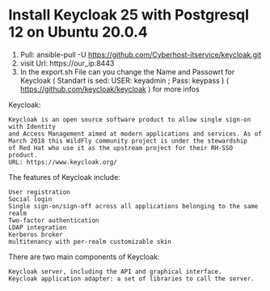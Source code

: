 
# Install Keycloak 25 with Postgresql 12 on Ubuntu 20.0.4

1. Pull: ansible-pull -U https://github.com/Cyberhost-itservice/keycloak.git 
2. visit Url: https://our_ip:8443
3. In the export.sh File can you change the Name and Passowrt for Keycloak ( Standart is sed: USER: keyadmin ; Pass: keypass ) 
( https://github.com/keycloak/keycloak ) for more infos

Keycloak:

    Keycloak is an open source software product to allow single sign-on with Identity 
    and Access Management aimed at modern applications and services. As of 
    March 2018 this WildFly community project is under the stewardship 
    of Red Hat who use it as the upstream project for their RH-SSO product. 
    URL: https://www.keycloak.org/ 


The features of Keycloak include:

    User registration
    Social login
    Single sign-on/sign-off across all applications belonging to the same realm
    Two-factor authentication
    LDAP integration
    Kerberos broker
    multitenancy with per-realm customizable skin
    
 There are two main components of Keycloak:

    Keycloak server, including the API and graphical interface.
    Keycloak application adapter: a set of libraries to call the server.
